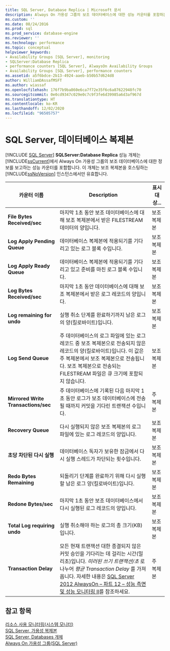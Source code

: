 ```yaml
---
title: SQL Server, Database Replica | Microsoft 문서
description: Always On 가용성 그룹의 보조 데이터베이스에 대한 성능 카운터를 포함하는 SQLServer:Database Replica 성능 개체에 대해 알아봅니다.
ms.custom: ''
ms.date: 08/24/2016
ms.prod: sql
ms.prod_service: database-engine
ms.reviewer: ''
ms.technology: performance
ms.topic: conceptual
helpviewer_keywords:
- Availability Groups [SQL Server], monitoring
- SQLServer:Database Replica
- performance counters [SQL Server], AlwaysOn Availability Groups
- Availability Groups [SQL Server], performance counters
ms.assetid: a5f6bdce-2b13-4924-aaeb-b50b57d624d8
author: WilliamDAssafMSFT
ms.author: wiassaf
ms.openlocfilehash: 176f7b9ba860e6ca7f72e35f6c6a87622948fc70
ms.sourcegitcommit: 0e0cd9347c029e0c7c9f3fe6d39985a6d3af967d
ms.translationtype: HT
ms.contentlocale: ko-KR
ms.lasthandoff: 12/02/2020
ms.locfileid: "96505757"
---
```

# <a name="sql-server-database-replica"></a>SQL Server, 데이터베이스 복제본

 [!INCLUDE [SQL Server](../../includes/applies-to-version/sqlserver.md)]
  **SQLServer:Database Replica** 성능 개체는 [!INCLUDE[ssCurrent](../../includes/sscurrent-md.md)]에서 Always On 가용성 그룹의 보조 데이터베이스에 대한 정보를 보고하는 성능 카운터를 포함합니다. 이 개체는 보조 복제본을 호스팅하는 [!INCLUDE[ssNoVersion](../../includes/ssnoversion-md.md)] 인스턴스에서만 유효합니다.  
  
|카운터 이름|Description|표시 대상...|  
|------------------|-----------------|--------------|  
|**File Bytes Received/sec**|마지막 1초 동안 보조 데이터베이스에 대해 보조 복제본에서 받은 FILESTREAM 데이터의 양입니다.|보조 복제본|  
|**Log Apply Pending Queue**|데이터베이스 복제본에 적용되기를 기다리고 있는 로그 블록 수입니다.|보조 복제본|
|**Log Apply Ready Queue**|데이터베이스 복제본에 적용되기를 기다리고 있고 준비를 마친 로그 블록 수입니다.|보조 복제본|
|**Log Bytes Received/sec**|마지막 1초 동안 데이터베이스에 대해 보조 복제본에서 받은 로그 레코드의 양입니다.|보조 복제본|  
|**Log remaining for undo**|실행 취소 단계를 완료하기까지 남은 로그의 양(킬로바이트)입니다.|보조 복제본|  
|**Log Send Queue**|주 데이터베이스의 로그 파일에 있는 로그 레코드 중 보조 복제본으로 전송되지 않은 레코드의 양(킬로바이트)입니다. 이 값은 주 복제본에서 보조 복제본으로 전송됩니다. 보조 복제본으로 전송되는 FILESTREAM 파일은 큐 크기에 포함되지 않습니다.|보조 복제본|  
|**Mirrored Write Transactions/sec**|주 데이터베이스에 기록된 다음 마지막 1초 동안 로그가 보조 데이터베이스에 전송될 때까지 커밋을 기다린 트랜잭션 수입니다.|주 복제본|  
|**Recovery Queue**|다시 실행되지 않은 보조 복제본의 로그 파일에 있는 로그 레코드의 양입니다.|보조 복제본|  
|**초당 차단된 다시 실행**|데이터베이스 독자가 보유한 잠금에서 다시 실행 스레드가 차단되는 횟수입니다.|보조 복제본|  
|**Redo Bytes Remaining**|되돌리기 단계를 완료하기 위해 다시 실행할 남은 로그 양(킬로바이트)입니다.|보조 복제본|  
|**Redone Bytes/sec**|마지막 1초 동안 보조 데이터베이스에서 다시 실행된 로그 레코드의 양입니다.|보조 복제본|  
|**Total Log requiring undo**|실행 취소해야 하는 로그의 총 크기(KB)입니다.|보조 복제본|  
|**Transaction Delay**|모든 현재 트랜잭션 대한 종결되지 않은 커밋 승인을 기다리는 데 걸리는 시간(밀리초)입니다. *미러된 쓰기 트랜잭션/초* 로 나누어 *평균 Transaction Delay* 를 가져옵니다. 자세한 내용은 [SQL Server 2012 AlwaysOn – 파트 12 – 성능 측면 및 성능 모니터링 II](/archive/blogs/saponsqlserver/sql-server-2012-alwayson-part-12-performance-aspects-and-performance-monitoring-ii)를 참조하세요.|주 복제본|  
  
## <a name="see-also"></a>참고 항목
  
 [리소스 사용 모니터링&#40;시스템 모니터&#41;](../../relational-databases/performance-monitor/monitor-resource-usage-system-monitor.md)   
 [SQL Server, 가용성 복제본](../../relational-databases/performance-monitor/sql-server-availability-replica.md)   
 [SQL Server, Databases 개체](../../relational-databases/performance-monitor/sql-server-databases-object.md)   
 [Always On 가용성 그룹&#40;SQL Server&#41;](../../database-engine/availability-groups/windows/always-on-availability-groups-sql-server.md)  

